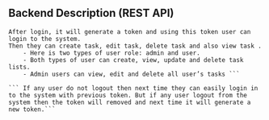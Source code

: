 ## Backend Description (REST API)



``` In this application user can register and then login.
After login, it will generate a token and using this token user can login to the system.
Then they can create task, edit task, delete task and also view task .
    - Here is two types of user role: admin and user. 
    - Both types of user can create, view, update and delete task lists.
    - Admin users can view, edit and delete all user’s tasks ```

``` If any user do not logout then next time they can easily login in to the system with previous token. But if any user logout from the system then the token will removed and next time it will generate a new token.``` 